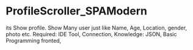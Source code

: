 # ProfileScroller_SPAModern
its Show profile. Show Many user just like Name, Age, Location, gender, photo etc.  Required: IDE Tool, Connection, Knowledge: JSON, Basic Programming fronted,
